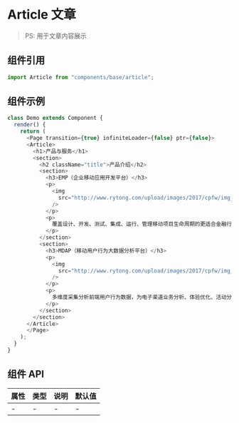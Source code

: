 # Article 文章

> PS: 用于文章内容展示

## 组件引用

```js
import Article from "components/base/article";
```

## 组件示例

<!--DemoStart-->

```js
class Demo extends Component {
  render() {
    return (
      <Page transition={true} infiniteLoader={false} ptr={false}>
      <Article>
        <h1>产品与服务</h1>
        <section>
          <h2 className="title">产品介绍</h2>
          <section>
            <h3>EMP（企业移动应用开发平台）</h3>
            <p>
              <img
                src="http://www.rytong.com/upload/images/2017/cpfw/img_fw1.png"
              />
            </p>
            <p>
              覆盖设计、开发、测试、集成、运行、管理移动项目生命周期的更适合金融行业的移动开发平台。灵活支持Native原生接口映射及HTML5开发模式，发挥各自优势，适合不同金融场景。EMP提供更丰富的展示控件、更高效的开发模式、更优秀的用户体验。
            </p>
          </section>
          <section>
            <h3>MDAP（移动用户行为大数据分析平台）</h3>
            <p>
              <img
                src="http://www.rytong.com/upload/images/2017/cpfw/img_fw1.png"
              />
            </p>
            <p>
              多维度采集分析前端用户行为数据，为电子渠道业务分析、体验优化、活动分析、精准营销、渠道质量评估提供有力数据支撑。致力于打造真正适合移动互联网金融的用户行为分析大数据平台。
            </p>
          </section>
        </section>
      </Article>
      </Page>
    );
  }
}
```

<!--End-->

## 组件 API

| 属性 | 类型 | 说明 | 默认值 |
| ---- | ---- | ---- | ------ |
| -    | -    | -    | -      |

